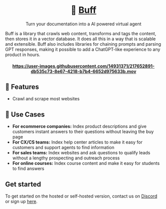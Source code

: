 <h1 align="center">
🦾 <a href='https://www.getbuff.io/'>Buff</a>
</h1>

<p align="center">
  <p align="center">Turn your documentation into a AI powered virtual agent</p>
</p>

Buff is a library that crawls web content, transforms and tags the content, then stores it in a vector database. It does all this in a way that is scalable and extensible. Buff also includes libraries for chaining prompts and parsing GPT responses, making it possible to add a ChatGPT-like experience to any product in hours.

<h4 align="center">

https://user-images.githubusercontent.com/14931371/217652891-db535c73-8e67-4218-b7b4-6652d975633b.mov

</h4>

<h4 align="center">





</h4>


## 💎 Features
- Crawl and scrape most websites


## 🔌 Use Cases
- **For ecommerce companies:** Index product descriptions and give customers instant answers to their questions without leaving the buy page
- **For CX/CS teams:** Index help center articles to make it easy for customers and support agents to find information
- **For sales teams:** Index websites and ask questions to qualify leads without a lengthy prospecting and outreach process
- **For online courses:** Index course content and make it easy for students to find answers


## Get started
To get started on the hosted or self-hosted version, contact us on [Discord](https://discord.gg/dYXkQrkDVt) or sign up [here](https://www.getbuff.io/).
